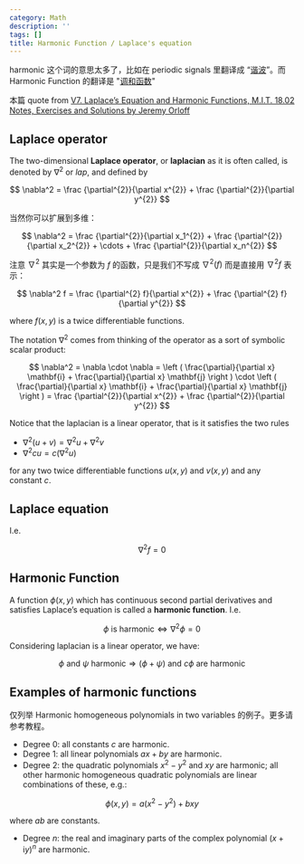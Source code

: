 ```yaml
---
category: Math
description: ''
tags: []
title: Harmonic Function / Laplace's equation
---
```


harmonic 这个词的意思太多了，比如在 periodic signals 里翻译成 “[谐波](https://zh.wikipedia.org/wiki/%E8%B0%90%E6%B3%A2)”。而 Harmonic Function 的翻译是 "[调和函数](https://zh.wikipedia.org/wiki/%E8%B0%83%E5%92%8C%E5%87%BD%E6%95%B0)"

本篇 quote from [V7. Laplace’s Equation and Harmonic Functions, M.I.T. 18.02 Notes, Exercises and Solutions by Jeremy Orloff](http://math.mit.edu/~jorloff/suppnotes/suppnotes02/v7.pdf)

## Laplace operator

The two-dimensional **Laplace operator**, or **laplacian** as it is often called, is denoted by $\nabla^2$ or $lap$, and defined by

$$
\nabla^2 = \frac {\partial^{2}}{\partial x^{2}} + \frac {\partial^{2}}{\partial y^{2}}
$$

当然你可以扩展到多维：

$$
\nabla^2 = \frac {\partial^{2}}{\partial x_1^{2}} + \frac {\partial^{2}}{\partial x_2^{2}} + \cdots + \frac {\partial^{2}}{\partial x_n^{2}}
$$

注意 $\nabla^2$ 其实是一个参数为 $f$ 的函数，只是我们不写成 $\nabla^2(f)$ 而是直接用 $\nabla^2 f$ 表示：

$$
\nabla^2 f = \frac {\partial^{2} f}{\partial x^{2}} + \frac {\partial^{2} f}{\partial y^{2}}
$$

where $f(x, y)$ is a twice differentiable functions.

The notation $\nabla^2$ comes from thinking of the operator as a sort of symbolic scalar product:

$$
\nabla^2 = \nabla \cdot \nabla = \left ( \frac{\partial}{\partial x} \mathbf{i} + \frac{\partial}{\partial x} \mathbf{j} \right ) \cdot \left ( \frac{\partial}{\partial x} \mathbf{i} + \frac{\partial}{\partial x} \mathbf{j} \right ) = \frac {\partial^{2}}{\partial x^{2}} + \frac {\partial^{2}}{\partial y^{2}}
$$

Notice that the laplacian is a linear operator, that is it satisfies the two rules

- $\nabla^2 (u + v) = \nabla^2 u + \nabla^2 v$
- $\nabla^2 cu = c(\nabla^2 u)$

for any two twice differentiable functions $u(x, y)$ and $v(x, y)$ and any constant $c$. 

## Laplace equation

I.e.

$$
\nabla^2 f = 0
$$

## Harmonic Function

A function $\phi(x, y)$ which has continuous second partial derivatives and satisfies Laplace’s equation is called a **harmonic function**. I.e.

$$
\phi \text{ is harmonic} \iff \nabla^2 \phi = 0
$$

Considering laplacian is a linear operator, we have:

$$
\phi \text{ and } \psi \text{ harmonic} \Rightarrow (\phi + \psi) \text{ and } c\phi \text{ are harmonic}
$$

## Examples of harmonic functions

仅列举 Harmonic homogeneous polynomials in two variables 的例子。更多请参考教程。

- Degree $0$: all constants $c$ are harmonic.
- Degree $1$: all linear polynomials $ax + by$ are harmonic.
- Degree $2$: the quadratic polynomials $x^2 − y^2$ and $xy$ are harmonic; all other harmonic homogeneous quadratic polynomials are linear combinations of these, e.g.: 

$$
\phi(x, y) = a(x^2 − y^2) + bxy
$$

where $a b$ are constants.

- Degree $n$: the real and imaginary parts of the complex polynomial $(x + \mathrm{i} y)^n$ are harmonic.